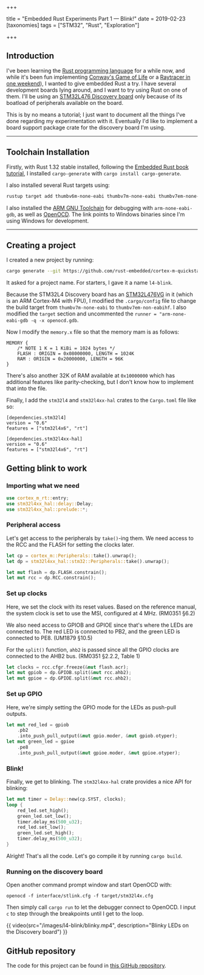 +++

title = "Embedded Rust Experiments Part 1 — Blink!"
date = 2019-02-23
[taxonomies]
tags = ["STM32", "Rust", "Exploration"]

+++

## Introduction

I've been learning the [Rust programming language](https://www.rust-lang.org/) for a while now, and while it's been fun implementing [Conway's Game of Life](https://github.com/ramonimbao/game_of_life) or a [Raytracer in one weekend](https://github.com/ramonimbao/rt1w)), I wanted to give embedded Rust a try. I have several development boards lying around, and I want to try using Rust on one of them. I'll be using an [STM32L476 Discovery board](https://www.st.com/en/evaluation-tools/32l476gdiscovery.html) only because of its boatload of peripherals available on the board.

This is by no means a tutorial; I just want to document all the things I've done regarding my experimentation with it. Eventually I'd like to implement a board support package crate for the discovery board I'm using.

<!-- more -->

---

## Toolchain Installation

Firstly, with Rust 1.32 stable installed, following the [Embedded Rust book tutorial](https://rust-embedded.github.io/book/intro/index.html), I installed `cargo-generate` with `cargo install cargo-generate`.

I also installed several Rust targets using:

```bash
rustup target add thumbv6m-none-eabi thumbv7m-none-eabi thumbv7em-none-eabi thumbv7em-none-eabihf
```

I also installed the [ARM GNU Toolchain](https://developer.arm.com/open-source/gnu-toolchain/gnu-rm/downloads) for debugging with `arm-none-eabi-gdb`, as well as [OpenOCD](http://gnutoolchains.com/arm-eabi/openocd/). The link points to Windows binaries since I'm using Windows for development.

---

## Creating a project

I created a new project by running:

```bash
cargo generate --git https://github.com/rust-embedded/cortex-m-quickstart
```

It asked for a project name. For starters, I gave it a name `l4-blink`.

Because the STM32L4 Discovery board has an [STM32L476VG](https://www.st.com/en/microcontrollers/stm32f746ng.html) in it (which is an ARM Cortex-M4 with FPU), I modified the `.cargo/config` file to change the build target from `thumbv7m-none-eabi` to `thumbv7em-non-eabihf`. I also modified the `target` section and uncommented the `runner = "arm-none-eabi-gdb -q -x openocd.gdb`.

Now I modify the `memory.x` file so that the memory mam is as follows:

```
MEMORY {
    /* NOTE 1 K = 1 KiBi = 1024 bytes */
    FLASH : ORIGIN = 0x08000000, LENGTH = 1024K
    RAM : ORIGIN = 0x20000000, LENGTH = 96K
}
```

There's also another 32K of RAM available at `0x10000000` which has additional features like parity-checking, but I don't know how to implement that into the file.

Finally, I add the `stm32l4` and `stm32l4xx-hal` crates to the `Cargo.toml` file like so:

```
[dependencies.stm32l4]
version = "0.6"
features = ["stm32l4x6", "rt"]

[dependencies.stm32l4xx-hal]
version = "0.6"
features = ["stm32l4x6", "rt"]
```

## Getting blink to work

### Importing what we need

```rust
use cortex_m_rt::entry;
use stm32l4xx_hal::delay::Delay;
use stm32l4xx_hal::prelude::*;
```

### Peripheral access

Let's get access to the peripherals by `take()`-ing them. We need access to the RCC and the FLASH for setting the clocks later.

```rust
let cp = cortex_m::Peripherals::take().unwrap();
let dp = stm32l4xx_hal::stm32::Peripherals::take().unwrap();

let mut flash = dp.FLASH.constrain();
let mut rcc = dp.RCC.constrain();
```

### Set up clocks

Here, we set the clock with its reset values. Based on the reference manual, the system clock is set to use the MSI, configured at 4 MHz. (RM0351 §6.2)

We also need access to GPIOB and GPIOE since that's where the LEDs are connected to. The red LED is connected to PB2, and the green LED is connected to PE8. (UM1879 §10.5)

For the `split()` function, `ahb2` is passed since all the GPIO clocks are connected to the AHB2 bus. (RM0351 §2.2.2, Table 1)

```rust
let clocks = rcc.cfgr.freeze(&mut flash.acr);
let mut gpiob = dp.GPIOB.split(&mut rcc.ahb2);
let mut gpioe = dp.GPIOE.split(&mut rcc.ahb2);
```

### Set up GPIO

Here, we're simply setting the GPIO mode for the LEDs as push-pull outputs.

```rust
let mut red_led = gpiob
    .pb2
    .into_push_pull_output(&mut gpio.moder, &mut gpiob.otyper);
let mut green_led = gpioe
    .pe8
    .into_push_pull_output(&mut gpioe.moder, &mut gpioe.otyper);
```

### Blink!

Finally, we get to blinking. The `stm32l4xx-hal` crate provides a nice API for blinking:

```rust
let mut timer = Delay::new(cp.SYST, clocks);
loop {
    red_led.set_high();
    green_led.set_low();
    timer.delay_ms(500_u32);
    red_led.set_low();
    green_led.set_high();
    timer.delay_ms(500_u32);
}
```

Alright! That's all the code. Let's go compile it by running `cargo build`.

### Running on the discovery board

Open another command prompt window and start OpenOCD with:

```
openocd -f interface/stlink.cfg -f target/stm32l4x.cfg
```

Then simply call `cargo run` to let the debugger connect to OpenOCD. I input `c` to step through the breakpoints until I get to the loop.

{{ video(src="/images/l4-blink/blinky.mp4", description="Blinky LEDs on the Discovery board") }}

## GitHub repository

The code for this project can be found in [this GitHub repository](https://github.com/ramonimbao/rust-l4-blink).